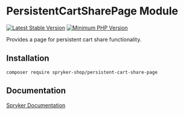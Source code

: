 # PersistentCartSharePage Module
[![Latest Stable Version](https://poser.pugx.org/spryker-shop/persistent-cart-share-page/v/stable.svg)](https://packagist.org/packages/spryker-shop/persistent-cart-share-page)
[![Minimum PHP Version](https://img.shields.io/badge/php-%3E%3D%207.4-8892BF.svg)](https://php.net/)

Provides a page for persistent cart share functionality.

## Installation

```
composer require spryker-shop/persistent-cart-share-page
```

## Documentation

[Spryker Documentation](https://docs.spryker.com)
